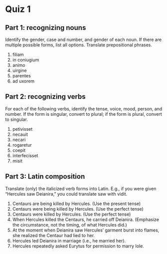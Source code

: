 # Quiz 1

## Part 1: recognizing nouns

Identify the gender, case and number, and gender of each noun. 
If there are multiple possible forms, list all options. 
Translate prepositional phrases.

1. filiam
2. in coniugium
3. animo
4. uirgine
5. parentes
6. ad uxorem

## Part 2: recognizing verbs

For each of the following verbs, identify the tense, voice, mood, person, and number.
If the form is singular, convert to plural; 
if the form is plural, convert to singular.

1. petivisset
2. necauit
3. necari
4. rogaretur
5. coepit
6. interfecisset
7. misit

## Part 3: Latin composition
Translate (only) the italicized verb forms into Latin. 
E.g., if you were given “Hercules saw Deianira,” you could translate saw with vidit.

1. Centaurs are being killed by Hercules. (Use the present tense)
2. Centaurs were being killed by Hercules. (Use the perfect tense)
3. Centaurs were killed by Hercules. (Use the perfect tense)
4. When Hercules killed the Centaurs, he carried off Deianira. (Emphasize the circumstance, not the timing, of what Hercules did.)
5. At the moment when Deianira saw Hercules’ garment burst into flames, she realized the Centaur had lied to her.
6. Hercules led Deianira in marriage (i.e., he married her).
7. Hercules repeatedly asked Eurytus for permission to marry Iole.
